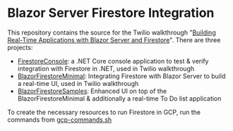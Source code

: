 # Blazor Server Firestore Integration
This repository contains the source for the Twilio walkthrough "[Building Real-Time Applications with Blazor Server and Firestore](https://www.twilio.com/blog/building-real-time-applications-with-blazor-server-and-firestore)".
There are three projects:
- [FirestoreConsole](./FirestoreConsole): a .NET Core console application to test & verify integration with Firestore in .NET, used in Twilio walkthrough
- [BlazorFirestoreMinimal](./BlazorFirestoreMinimal): Integrating Firestore with Blazor Server to build a real-time UI, used in Twilio walkthrough
- [BlazorFirestoreSamples](./BlazorFirestoreSamples): Enhanced UI on top of the BlazorFirestoreMinimal & additionally a real-time To Do list application

To create the necessary resources to run Firestore in GCP, run the commands from [gcp-commands.sh](./gcp-commands.sh)
